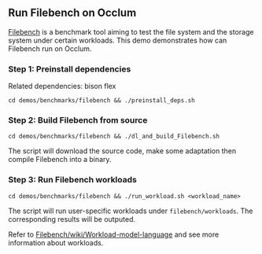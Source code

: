 ## Run Filebench on Occlum

[Filebench](https://github.com/Filebench/Filebench) is a benchmark tool aiming to test the file system and the storage system under certain workloads. This demo demonstrates how can Filebench run on Occlum.

### Step 1: Preinstall dependencies
Related dependencies: bison flex
```
cd demos/benchmarks/filebench && ./preinstall_deps.sh
```

### Step 2: Build Filebench from source
```
cd demos/benchmarks/filebench && ./dl_and_build_Filebench.sh
```

The script will download the source code, make some adaptation then compile Filebench into a binary.

### Step 3: Run Filebench workloads
```
cd demos/benchmarks/filebench && ./run_workload.sh <workload_name>
```

The script will run user-specific workloads under `filebench/workloads`. The corresponding results will be outputed.

Refer to [Filebench/wiki/Workload-model-language](https://github.com/Filebench/Filebench/wiki/Workload-model-language) and see more information about workloads.
